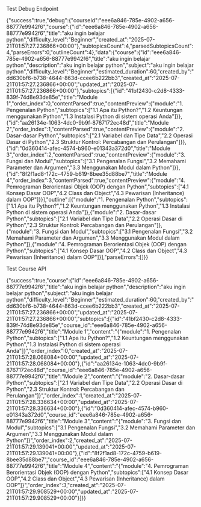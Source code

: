 Test Debug Endpoint

{"success":true,"debug":{"courseId":"eee6a846-785e-4902-a656-88777e9942f6","course":{"id":"eee6a846-785e-4902-a656-88777e9942f6","title":"aku ingin belajar python","difficulty_level":"Beginner","created_at":"2025-07-21T01:57:27.236866+00:00"},"subtopicsCount":4,"parsedSubtopicsCount":4,"parseErrors":0,"outlineCount":4},"data":{"course":{"id":"eee6a846-785e-4902-a656-88777e9942f6","title":"aku ingin belajar python","description":"aku ingin belajar python","subject":"aku ingin belajar python","difficulty_level":"Beginner","estimated_duration":60,"created_by":"dd630bf6-b738-4644-863d-ccee6b222bb3","created_at":"2025-07-21T01:57:27.236866+00:00","updated_at":"2025-07-21T01:57:27.236866+00:00"},"subtopics":[{"id":"41bf2430-c2d8-4333-839f-74d8e93de85e","title":"Module 1","order_index":0,"contentParsed":true,"contentPreview":{"module":"1. Pengenalan Python","subtopics":["1.1 Apa itu Python?","1.2 Keuntungan menggunakan Python","1.3 Instalasi Python di sistem operasi Anda"]}},{"id":"aa26134e-1063-4dc0-9b9f-8767172ec48d","title":"Module 2","order_index":1,"contentParsed":true,"contentPreview":{"module":"2. Dasar-dasar Python","subtopics":["2.1 Variabel dan Tipe Data","2.2 Operasi Dasar di Python","2.3 Struktur Kontrol: Percabangan dan Perulangan"]}},{"id":"0d360414-afec-4574-b960-e01343a372d0","title":"Module 3","order_index":2,"contentParsed":true,"contentPreview":{"module":"3. Fungsi dan Modul","subtopics":["3.1 Pengenalan Fungsi","3.2 Memahami Parameter dan Argumen","3.3 Menggunakan Modul dalam Python"]}},{"id":"8f2f1ad8-172c-4759-b619-8bee35d88be7","title":"Module 4","order_index":3,"contentParsed":true,"contentPreview":{"module":"4. Pemrograman Berorientasi Objek (OOP) dengan Python","subtopics":["4.1 Konsep Dasar OOP","4.2 Class dan Object","4.3 Pewarisan (Inheritance) dalam OOP"]}}],"outline":[{"module":"1. Pengenalan Python","subtopics":["1.1 Apa itu Python?","1.2 Keuntungan menggunakan Python","1.3 Instalasi Python di sistem operasi Anda"]},{"module":"2. Dasar-dasar Python","subtopics":["2.1 Variabel dan Tipe Data","2.2 Operasi Dasar di Python","2.3 Struktur Kontrol: Percabangan dan Perulangan"]},{"module":"3. Fungsi dan Modul","subtopics":["3.1 Pengenalan Fungsi","3.2 Memahami Parameter dan Argumen","3.3 Menggunakan Modul dalam Python"]},{"module":"4. Pemrograman Berorientasi Objek (OOP) dengan Python","subtopics":["4.1 Konsep Dasar OOP","4.2 Class dan Object","4.3 Pewarisan (Inheritance) dalam OOP"]}],"parseErrors":[]}}

Test Course API

{"success":true,"course":{"id":"eee6a846-785e-4902-a656-88777e9942f6","title":"aku ingin belajar python","description":"aku ingin belajar python","subject":"aku ingin belajar python","difficulty_level":"Beginner","estimated_duration":60,"created_by":"dd630bf6-b738-4644-863d-ccee6b222bb3","created_at":"2025-07-21T01:57:27.236866+00:00","updated_at":"2025-07-21T01:57:27.236866+00:00","subtopics":[{"id":"41bf2430-c2d8-4333-839f-74d8e93de85e","course_id":"eee6a846-785e-4902-a656-88777e9942f6","title":"Module 1","content":"{\"module\":\"1. Pengenalan Python\",\"subtopics\":[\"1.1 Apa itu Python?\",\"1.2 Keuntungan menggunakan Python\",\"1.3 Instalasi Python di sistem operasi Anda\"]}","order_index":0,"created_at":"2025-07-21T01:57:28.068084+00:00","updated_at":"2025-07-21T01:57:28.068084+00:00"},{"id":"aa26134e-1063-4dc0-9b9f-8767172ec48d","course_id":"eee6a846-785e-4902-a656-88777e9942f6","title":"Module 2","content":"{\"module\":\"2. Dasar-dasar Python\",\"subtopics\":[\"2.1 Variabel dan Tipe Data\",\"2.2 Operasi Dasar di Python\",\"2.3 Struktur Kontrol: Percabangan dan Perulangan\"]}","order_index":1,"created_at":"2025-07-21T01:57:28.336634+00:00","updated_at":"2025-07-21T01:57:28.336634+00:00"},{"id":"0d360414-afec-4574-b960-e01343a372d0","course_id":"eee6a846-785e-4902-a656-88777e9942f6","title":"Module 3","content":"{\"module\":\"3. Fungsi dan Modul\",\"subtopics\":[\"3.1 Pengenalan Fungsi\",\"3.2 Memahami Parameter dan Argumen\",\"3.3 Menggunakan Modul dalam Python\"]}","order_index":2,"created_at":"2025-07-21T01:57:29.139041+00:00","updated_at":"2025-07-21T01:57:29.139041+00:00"},{"id":"8f2f1ad8-172c-4759-b619-8bee35d88be7","course_id":"eee6a846-785e-4902-a656-88777e9942f6","title":"Module 4","content":"{\"module\":\"4. Pemrograman Berorientasi Objek (OOP) dengan Python\",\"subtopics\":[\"4.1 Konsep Dasar OOP\",\"4.2 Class dan Object\",\"4.3 Pewarisan (Inheritance) dalam OOP\"]}","order_index":3,"created_at":"2025-07-21T01:57:29.908529+00:00","updated_at":"2025-07-21T01:57:29.908529+00:00"}]}}